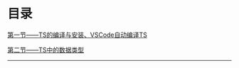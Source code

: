# 目录
[第一节——TS的编译与安装、VSCode自动编译TS](./notes/lesson_01/README.md)

[第二节——TS中的数据类型](./notes/lesson_02/README.md)
****

